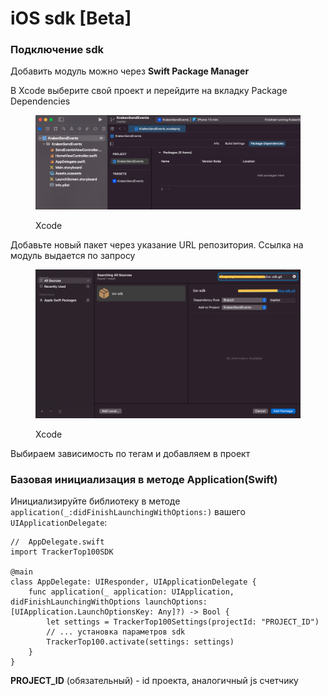 # iOS sdk \[Beta]

### Подключение sdk

Добавить модуль можно через **Swift Package Manager**

В Xcode выберите свой проект и перейдите на вкладку Package Dependencies

<figure><img src="../.gitbook/assets/Снимок экрана 2022-09-07 в 14.20.15.png" alt=""><figcaption><p>Xcode</p></figcaption></figure>

Добавьте новый пакет через указание URL репозитория. Ссылка на модуль выдается по запросу

<figure><img src="../.gitbook/assets/Снимок экрана 2022-09-07 в 14.27.08.png" alt=""><figcaption><p> Xcode</p></figcaption></figure>

Выбираем зависимость по тегам и добавляем в проект

### Базовая инициализация в методе Application(Swift)

Инициализируйте библиотеку в методе `application(_:didFinishLaunchingWithOptions:)` вашего `UIApplicationDelegate`:

```
//  AppDelegate.swift
import TrackerTop100SDK

@main
class AppDelegate: UIResponder, UIApplicationDelegate {
    func application(_ application: UIApplication, didFinishLaunchingWithOptions launchOptions: [UIApplication.LaunchOptionsKey: Any]?) -> Bool {
        let settings = TrackerTop100Settings(projectId: "PROJECT_ID")
        // ... установка параметров sdk
        TrackerTop100.activate(settings: settings)
    }
}
```

**PROJECT\_ID** (обязательный) - id проекта, аналогичный js счетчику
